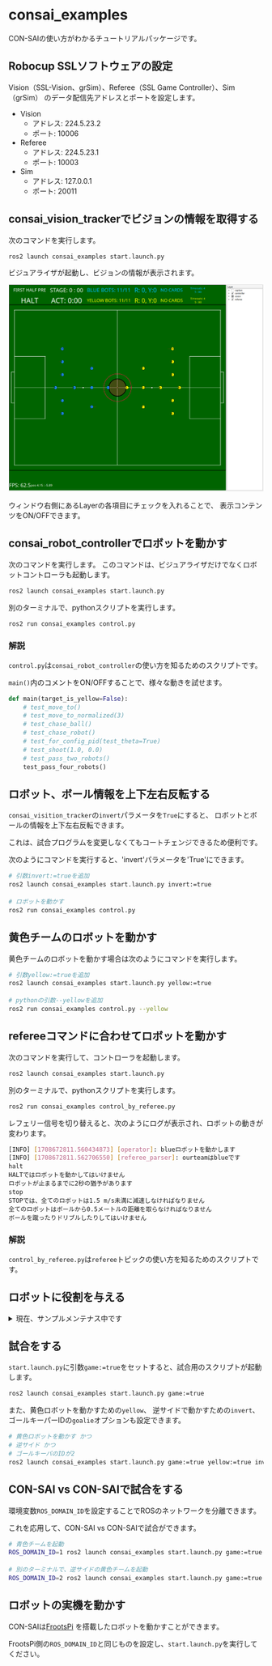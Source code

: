 # consai_examples

CON-SAIの使い方がわかるチュートリアルパッケージです。

## Robocup SSLソフトウェアの設定

Vision（SSL-Vision、grSim）、Referee（SSL Game Controller）、Sim（grSim）
のデータ配信先アドレスとポートを設定します。

- Vision
  - アドレス: 224.5.23.2
  - ポート: 10006
- Referee
  - アドレス: 224.5.23.1
  - ポート: 10003
- Sim
  - アドレス: 127.0.0.1
  - ポート: 20011

## consai_vision_trackerでビジョンの情報を取得する

次のコマンドを実行します。

```sh
ros2 launch consai_examples start.launch.py
```

ビジュアライザが起動し、ビジョンの情報が表示されます。

![](../resources/consai_visualizer.png)

ウィンドウ右側にあるLayerの各項目にチェックを入れることで、
表示コンテンツをON/OFFできます。

## consai_robot_controllerでロボットを動かす

次のコマンドを実行します。
このコマンドは、ビジュアライザだけでなくロボットコントローラも起動します。

```sh
ros2 launch consai_examples start.launch.py
```

別のターミナルで、pythonスクリプトを実行します。

```sh
ros2 run consai_examples control.py
```

### 解説

`control.py`は`consai_robot_controller`の使い方を知るためのスクリプトです。

`main()`内のコメントをON/OFFすることで、様々な動きを試せます。

```python
def main(target_is_yellow=False):
    # test_move_to()
    # test_move_to_normalized(3)
    # test_chase_ball()
    # test_chase_robot()
    # test_for_config_pid(test_theta=True)
    # test_shoot(1.0, 0.0)
    # test_pass_two_robots()
    test_pass_four_robots()
```

## ロボット、ボール情報を上下左右反転する

`consai_visition_tracker`の`invert`パラメータを`True`にすると、
ロボットとボールの情報を上下左右反転できます。

これは、試合プログラムを変更しなくてもコートチェンジできるため便利です。

次のようにコマンドを実行すると、'invert'パラメータを'True'にできます。

```sh
# 引数invert:=trueを追加
ros2 launch consai_examples start.launch.py invert:=true

# ロボットを動かす
ros2 run consai_examples control.py
```

## 黄色チームのロボットを動かす

黄色チームのロボットを動かす場合は次のようにコマンドを実行します。

```sh
# 引数yellow:=trueを追加
ros2 launch consai_examples start.launch.py yellow:=true

# pythonの引数--yellowを追加
ros2 run consai_examples control.py --yellow
```

## refereeコマンドに合わせてロボットを動かす

次のコマンドを実行して、コントローラを起動します。

```sh
ros2 launch consai_examples start.launch.py
```

別のターミナルで、pythonスクリプトを実行します。

```sh
ros2 run consai_examples control_by_referee.py
```

レフェリー信号を切り替えると、次のようにログが表示され、ロボットの動きが変わります。

```sh
[INFO] [1708672811.560434873] [operator]: blueロボットを動かします
[INFO] [1708672811.562706550] [referee_parser]: ourteamはblueです
halt
HALTではロボットを動かしてはいけません
ロボットが止まるまでに2秒の猶予があります
stop
STOPでは、全てのロボットは1.5 m/s未満に減速しなければなりません
全てのロボットはボールから0.5メートルの距離を取らなければなりません
ボールを蹴ったりドリブルしたりしてはいけません
```

### 解説

`control_by_referee.py`は`referee`トピックの使い方を知るためのスクリプトです。

## ロボットに役割を与える

<details>

<summary>現在、サンプルメンテナス中です</summary>

~次のコマンドを実行して、コントローラを起動します。

```sh
ros2 launch consai_examples start.launch.py
```

別のターミナルで、pythonスクリプトを実行します。

```sh
ros2 run consai_examples control_with_role.py
```

### 解説

`control_with_role.py`はロボットへのゴールキーパーやアタッカー、
ディフェンス等の役割を与え方を知るためのスクリプトです。

ゴールキーパはスクリプトのオプション`--goalie`で変更できます。

ロボカップSSLのルールでは、ゴールキーパを自由に変更できないため、
スクリプト内でもIDを固定しています。

```sh
# 逆サイドの黄色ロボットを動かす場合
ros2 launch consai_examples start.launch.py yellow:=true invert:=true

# ゴールキーパのIDを2とする
ros2 run consai_examples control_with_role.py --goalie 2 --yellow
```

</details>

## 試合をする

`start.launch.py`に引数`game:=true`をセットすると、試合用のスクリプトが起動します。

```sh
ros2 launch consai_examples start.launch.py game:=true
```

また、黄色ロボットを動かすための`yellow`、
逆サイドで動かすための`invert`、
ゴールキーパーIDの`goalie`オプションも設定できます。

```sh
# 黄色ロボットを動かす かつ
# 逆サイド かつ
# ゴールキーパのIDが2
ros2 launch consai_examples start.launch.py game:=true yellow:=true invert:=true goalie:=2
```

## CON-SAI vs CON-SAIで試合をする

環境変数`ROS_DOMAIN_ID`を設定することでROSのネットワークを分離できます。

これを応用して、CON-SAI vs CON-SAIで試合ができます。

```sh
# 青色チームを起動
ROS_DOMAIN_ID=1 ros2 launch consai_examples start.launch.py game:=true

# 別のターミナルで、逆サイドの黄色チームを起動
ROS_DOMAIN_ID=2 ros2 launch consai_examples start.launch.py game:=true yellow:=true invert:=true
```

## ロボットの実機を動かす

CON-SAIは[FrootsPi](https://github.com/SSL-Roots/FrootsPi)
を搭載したロボットを動かすことができます。

FrootsPi側の`ROS_DOMAIN_ID`と同じものを設定し、`start.launch.py`を実行してください。
